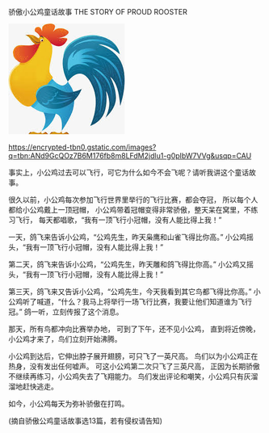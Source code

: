 骄傲小公鸡童话故事
THE STORY OF PROUD ROOSTER

![小公鸡](https://github.com/ywangnccu/ywang/blob/main/images/ROOSTER.jpg)

https://encrypted-tbn0.gstatic.com/images?q=tbn:ANd9GcQOz7B6M176fb8m8LFdM2jdlu1-g0pIbW7VVg&usqp=CAU

事实上，小公鸡过去可以飞行，可它为什么如今不会飞呢？请听我讲这个童话故事。

很久以前，小公鸡每次参加飞行世界里举行的飞行比赛，都会夺冠，
所以每个人都给小公鸡戴上一顶冠帽，
小公鸡带着冠帽变得非常骄傲，整天呆在窝里，不练习飞行，
每天都唱歌，“我有一顶飞行小冠帽，没有人能比得上我！”

一天，鸽飞来告诉小公鸡，“公鸡先生，昨天枭鹰和山雀飞得比你高。” 
小公鸡摇头，“我有一顶飞行小冠帽，没有人能比得上我！”

第二天，鸽飞来告诉小公鸡，“公鸡先生，昨天雕和鸽飞得比你高。”
小公鸡又摇头，“我有一顶飞行小冠帽，没有人能比得上我！”

第三天，鸽飞来又告诉小公鸡，“公鸡先生，今天我看到其它鸟都飞得比你高。” 
小公鸡听了喊道，“什么？我马上将举行一场飞行比赛，我要让他们知道谁为飞行冠。”
鸽一听，立刻传报了这个消息。

那天，所有鸟都冲向比赛举办地，
可到了下午，还不见小公鸡，
直到将近傍晚，小公鸡才来了，鸟们立刻开始沸腾。

小公鸡到达后，它伸出脖子展开翅膀，可只飞了一英尺高。
鸟们以为小公鸡正在热身，没有发出任何嘘声。
可这小公鸡第二次只飞了三英尺高，
正因为长期骄傲不继续再练习，小公鸡失去了飞翔能力。
鸟们发出评论和嘲笑，小公鸡只有灰溜溜地赶快逃走。

如今，小公鸡每天为弥补骄傲在打鸣。

(摘自骄傲公鸡童话故事选13篇，若有侵权请告知)

